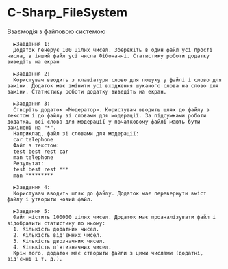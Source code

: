# C-Sharp_FileSystem
Взаємодія з файловою системою

      ▶Завдання 1:
      Додаток генерує 100 цілих чисел. Збережіть в один файл усі прості числа, в інший файл усі числа Фібоначчі. Статистику роботи додатку виведіть на екран
      
      ▶Завдання 2:
      Користувач вводить з клавіатури слово для пошуку у файлі і слово для заміни. Додаток має змінити усі входження шуканого слова на слово для заміни. Статистику роботи додатку виведіть на екран.
      
      ▶Завдання 3:
      Створіть додаток «Модератор». Користувач вводить шлях до файлу з текстом і до файлу зі словами для модерації. За підсумками роботи додатка, всі слова для модерації у початковому файлі мають бути замінені на "*".
      Наприклад, файл зі словами для модерації:
      car telephone
      Файл з текстом:
      test best rest car
      man telephone
      Результат:
      test best rest ***
      man *********
      
      ▶Завдання 4:
      Користувач вводить шлях до файлу. Додаток має перевернути вміст файлу і утворити новий файл.
      
      ▶Завдання 5:
      Файл містить 100000 цілих чисел. Додаток має проаналізувати файл і відобразити статистику по ньому:
      1. Кількість додатних чисел.
      2. Кількість від'ємних чисел.
      3. Кількість двозначних чисел.
      4. Кількість п'ятизначних чисел.
      Крім того, додаток має створити файли з цими числами (додатні, від'ємні і т. д.).
